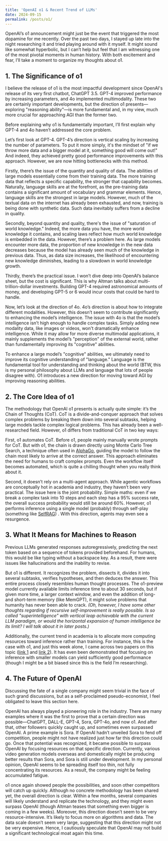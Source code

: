 ```yaml
---
title: 'OpenAI o1 & Recent Trend of LLMs'
date: 2024-09-15
permalink: /posts/o1/
---
```



OpenAI’s o1 announcement might just be the event that triggered the most dopamine for me recently. Over the past two days, I stayed up late into the night researching it and tried playing around with it myself. It might sound like somewhat hyperbolic, but I can’t help but feel that I am witnessing one of the most pivotal moments in human history. With both excitement and fear, I’ll take a moment to organize my thoughts about o1.

## 1. The Significance of o1
I believe the release of o1 is the most impactful development since OpenAI's release of its very first chatbot, ChatGPT 3.5. GPT-4 improved performance by increasing parameters, and 4o implemented multimodality. These two are certainly important developments, but the direction o1 presents—exploring "reasoning ability"—is more fundamental and, in my view, much more crucial for approaching AGI than the former two.

Before explaining why o1 is fundamentally important, I’ll first explain why GPT-4 and 4o haven’t addressed the core problem.

Let’s first look at GPT-4. GPT-4’s direction is vertical scaling by increasing the number of parameters. To put it more simply, it's the mindset of "if we throw more data and a bigger model at it, something good will come out!" And indeed, they achieved pretty good performance improvements with this approach. However, we are now hitting bottlenecks with this method.

Firstly, there’s the issue of the quantity and quality of data. The abilities of large models essentially come from their training data. The more training data that reflects a specific capability, the stronger that capability becomes. Naturally, language skills are at the forefront, as the pre-training data contains a significant amount of vocabulary and grammar elements. Hence, language skills are the strongest in large models. However, much of the textual data on the internet has already been exhausted, and now, training is being done with synthetic data. Such data inevitably suffers from a decline in quality.

Secondly, beyond quantity and quality, there's the issue of "saturation of world knowledge." Indeed, the more data you have, the more world knowledge it contains, and scaling laws reflect how much world knowledge is embedded in the data. However, there’s a problem here. As large models encounter more data, the proportion of new knowledge in the new data decreases because the model has already seen much of the knowledge in previous data. Thus, as data size increases, the likelihood of encountering new knowledge diminishes, leading to a slowdown in world knowledge growth.

Thirdly, there’s the practical issue. I won’t dive deep into OpenAI’s balance sheet, but the cost is significant. This is why Altman talks about multi-trillion-dollar investments. Building GPT-4 required astronomical amounts of money, and developing GPT-5 or 6 would incur costs that could be hard to handle.

Now, let’s look at the direction of 4o. 4o’s direction is about how to integrate different modalities. However, this doesn’t seem to contribute significantly to enhancing the model’s intelligence. The issue with 4o is that the model’s intelligence isn’t high enough to handle complex tasks. Simply adding new modality data, like images or videos, won't dramatically enhance intelligence. While it may allow for more diverse multimodal applications, it mainly supplements the model’s "perception" of the external world, rather than fundamentally improving its "cognitive" abilities.

To enhance a large model’s "cognitive" abilities, we ultimately need to improve its cognitive understanding of "language." Language is the fundamental tool for understanding and thinking about the world (BTW, this is my personal philosophy about LLMs and language that lots of people disagree with). O1 introduces a new direction for moving toward AGI by improving reasoning abilities.

## 2. The Core Idea of o1
The methodology that OpenAI o1 presents is actually quite simple: it’s the Chain of Thoughts (CoT). CoT is a divide-and-conquer approach that solves complex problems by breaking them down into several subtasks, helping large models tackle complex logical problems. This has already been a well-researched field. However, o1 differs from traditional CoT in two key ways:

First, o1 automates CoT. Before o1, people mainly manually wrote prompts for CoT. But with o1, the chain is drawn directly using Monte Carlo Tree Search, a technique often used in [AlphaGo]( https://www.nature.com/articles/nature16961 ), guiding the model to follow the chain most likely to arrive at the correct answer. This approach eliminates the need for humans to craft complex prompts. Even the workflow itself becomes automated, which is quite a chilling thought when you really think about it.

Second, it doesn’t rely on a multi-agent approach. While agentic workflows are conceptually hot in academia and industry, they haven’t been very practical. The issue here is the joint probability. Simple maths: even if we break a complex task into 10 steps and each step has a 95% success rate, the overall success probability would still be around 60%. However, o1 performs inference using a single model (probably) through self-play (something like [SelfRAG](https://arxiv.org/pdf/2310.11511)) . With this direction, agents may even see a resurgence.

## 3. What It Means for Machines to Reason
Previous LLMs generated responses autoregressively, predicting the next token based on a sequence of tokens provided beforehand. For humans, this would be like typing without a backspace key. As a result, there were issues like hallucinations and the inability to revise. 

But o1 is different. It recognizes the problem, dissects it, divides it into several subtasks, verifies hypotheses, and then deduces the answer. This entire process closely resembles human thought processes. The o1-preview model currently available limits inference time to about 30 seconds, but if given more time, a larger context window, and even the addition of long- and short-term memory (like MemGPT), it might solve problems that humanity has never been able to crack. *(Oh, however, I have some other thoughts regarding if recursive self-improvement is really possible. Is so called "superintelligence" with vertical leap achievable with the current LLM paradigm, or would the horizontal expansion of human intelligence be its limit? I will talk about it in later posts.)*

Additionally, the current trend in academia is to allocate more computing resources toward inference rather than training. For instance, this is the case with o1, and just this week alone, I came across two papers on this topic ([link 1](https://arxiv.org/abs/2408.03314) and [link 2](https://arxiv.org/abs/2407.21787)). It has even been demonstrated that focusing on inference with smaller models can yield sufficiently good performance (though I might be a bit biased since this is the field I’m researching).


## 4. The Future of OpenAI
Discussing the fate of a single company might seem trivial in the face of such grand discussions, but as a self-proclaimed pseudo-economist, I feel obligated to leave this section here.

OpenAI has always played a pioneering role in the industry. There are many examples where it was the first to prove that a certain direction was possible—ChatGPT, DALL-E, GPT-4, Sora, GPT-4o, and now o1. And after that, other followers quickly caught up, and sometimes even surpassed OpenAI. A prime example is Sora. If OpenAI hadn’t unveiled Sora to fend off competition, people might not have realized just how far this direction could go. Once that potential was recognized, it became possible to surpass OpenAI by focusing resources on that specific direction. Currently, various video generation models overseas and domestically might be producing better results than Sora, and Sora is still under development.
In my personal opinion, OpenAI seems to be spreading itself too thin, not fully concentrating its resources. As a result, the company might be feeling accumulated fatigue.

o1 once again showed people the possibilities, and soon other competitors will catch up quickly. Although no concrete methodology has been shared yet, the overall direction is clear. Within a few months, several companies will likely understand and replicate the technology, and they might even surpass OpenAI (though Altman teases that something even bigger is coming in a few weeks). Moreover, this direction doesn’t seem to be very resource-intensive. It’s likely to focus more on algorithms and data. The data scale doesn’t seem very large, suggesting that this direction might not be very expensive. Hence, I cautiously speculate that OpenAI may not build a significant technological moat again this time.